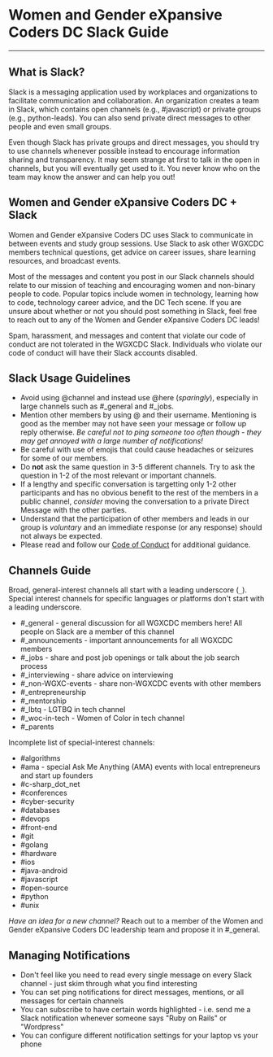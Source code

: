 # Women and Gender eXpansive Coders DC Slack Guide  

---

## What is Slack?

Slack is a messaging application used by workplaces and organizations to facilitate communication and collaboration. An organization creates a team in Slack, which contains open channels (e.g., #javascript) or private groups (e.g., python-leads). You can also send private direct messages to other people and even small groups. 

Even though Slack has private groups and direct messages, you should try to use channels whenever possible instead to encourage information sharing and transparency. It may seem strange at first to talk in the open in channels, but you will eventually get used to it. You never know who on the team may know the answer and can help you out!

## Women and Gender eXpansive Coders DC + Slack

Women and Gender eXpansive Coders DC uses Slack to communicate in between events and study group sessions. Use Slack to ask other WGXCDC members technical questions, get advice on career issues, share learning resources, and broadcast events. 

Most of the messages and content you post in our Slack channels should relate to our mission of teaching and encouraging women and non-binary people to code. Popular topics include women in technology, learning how to code, technology career advice, and the DC Tech scene. If you are unsure about whether or not you should post something in Slack, feel free to reach out to any of the Women and Gender eXpansive Coders DC leads!

Spam, harassment, and messages and content that violate our code of conduct are not tolerated in the WGXCDC Slack. Individuals who violate our code of conduct will have their Slack accounts disabled. 

## Slack Usage Guidelines

- Avoid using @channel and instead use @here (_sparingly_), especially in large channels such as #_general and #_jobs.
- Mention other members by using @ and their username. Mentioning is good as the member may not have seen your message or follow up reply otherwise. _Be careful not to ping someone too often though - they may get annoyed with a large number of notifications!_
- Be careful with use of emojis that could cause headaches or seizures for some of our members.
- Do **not** ask the same question in 3-5 different channels. Try to ask the question in 1-2 of the most relevant or important channels.
- If a lengthy and specific conversation is targetting only 1-2 other participants and has no obvious benefit to the rest of the members in a public channel, _consider_ moving the conversation to a private Direct Message with the other parties.
- Understand that the participation of other members and leads in our group is _voluntary_ and an immediate response (or any response) should not always be expected.
- Please read and follow our [Code of Conduct](https://github.com/wgxcodersdc/organization/blob/master/code_of_conduct.md) for additional guidance.

## Channels Guide

Broad, general-interest channels all start with a leading underscore (`_`). Special interest channels for specific languages or platforms don't start with a leading underscore.

- #_general - general discussion for all WGXCDC members here! All people on Slack are a member of this channel
- #_announcements - important announcements for all WGXCDC members
- #_jobs - share and post job openings or talk about the job search process
- #_interviewing - share advice on interviewing
- #_non-WGXC-events - share non-WGXCDC events with other members
- #_entrepreneurship
- #_mentorship
- #_lbtq - LGTBQ in tech channel
- #_woc-in-tech - Women of Color in tech channel
- #_parents

Incomplete list of special-interest channels:
- #algorithms
- #ama - special Ask Me Anything (AMA) events with local entrepreneurs and start up founders
- #c-sharp_dot_net
- #conferences
- #cyber-security
- #databases
- #devops
- #front-end
- #git
- #golang
- #hardware
- #ios
- #java-android
- #javascript
- #open-source
- #python
- #unix

*Have an idea for a new channel?* Reach out to a member of the Women and Gender eXpansive Coders DC leadership team and propose it in #_general.

## Managing Notifications
- Don't feel like you need to read every single message on every Slack channel - just skim through what you find interesting
- You can set ping notifications for direct messages, mentions, or all messages for certain channels
- You can subscribe to have certain words highlighted - i.e. send me a Slack notification whenever someone says "Ruby on Rails" or "Wordpress"
- You can configure different notification settings for your laptop vs your phone
